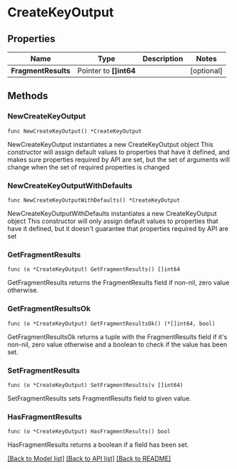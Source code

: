 # CreateKeyOutput

## Properties

Name | Type | Description | Notes
------------ | ------------- | ------------- | -------------
**FragmentResults** | Pointer to **[]int64** |  | [optional] 

## Methods

### NewCreateKeyOutput

`func NewCreateKeyOutput() *CreateKeyOutput`

NewCreateKeyOutput instantiates a new CreateKeyOutput object
This constructor will assign default values to properties that have it defined,
and makes sure properties required by API are set, but the set of arguments
will change when the set of required properties is changed

### NewCreateKeyOutputWithDefaults

`func NewCreateKeyOutputWithDefaults() *CreateKeyOutput`

NewCreateKeyOutputWithDefaults instantiates a new CreateKeyOutput object
This constructor will only assign default values to properties that have it defined,
but it doesn't guarantee that properties required by API are set

### GetFragmentResults

`func (o *CreateKeyOutput) GetFragmentResults() []int64`

GetFragmentResults returns the FragmentResults field if non-nil, zero value otherwise.

### GetFragmentResultsOk

`func (o *CreateKeyOutput) GetFragmentResultsOk() (*[]int64, bool)`

GetFragmentResultsOk returns a tuple with the FragmentResults field if it's non-nil, zero value otherwise
and a boolean to check if the value has been set.

### SetFragmentResults

`func (o *CreateKeyOutput) SetFragmentResults(v []int64)`

SetFragmentResults sets FragmentResults field to given value.

### HasFragmentResults

`func (o *CreateKeyOutput) HasFragmentResults() bool`

HasFragmentResults returns a boolean if a field has been set.


[[Back to Model list]](../README.md#documentation-for-models) [[Back to API list]](../README.md#documentation-for-api-endpoints) [[Back to README]](../README.md)



